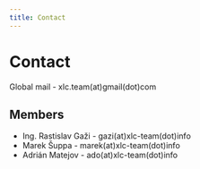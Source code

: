 ```yaml
---
title: Contact
---
```


# Contact

Global mail - xlc.team(at)gmail(dot)com

Members
-------
- Ing. Rastislav Gaži - gazi(at)xlc-team(dot)info
- Marek Šuppa - marek(at)xlc-team(dot)info
- Adrián Matejov - ado(at)xlc-team(dot)info 

